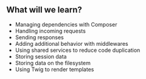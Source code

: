 ##  What will we learn?

* Managing dependencies with Composer
* Handling incoming requests
* Sending responses
* Adding additional behavior with middlewares
* Using shared services to reduce code duplication
* Storing session data
* Storing data on the filesystem
* Using Twig to render templates
